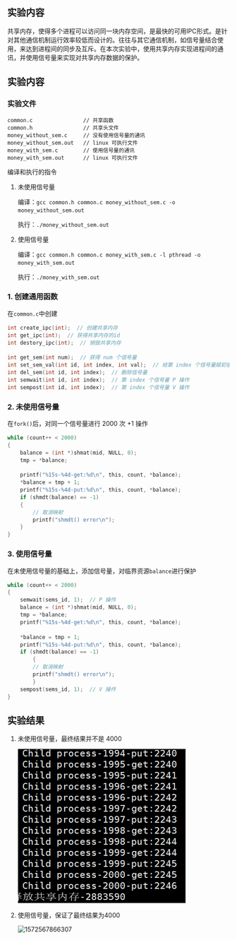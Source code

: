 ##  实验内容

共享内存，使得多个进程可以访问同一块内存空间，是最快的可用IPC形式。是针对其他通信机制运行效率较低而设计的。往往与其它通信机制，如信号量结合使用，来达到进程间的同步及互斥。在本次实验中，使用共享内存实现进程间的通讯，并使用信号量来实现对共享内存数据的保护。

## 实验内容

### 实验文件

    common.c				// 共享函数
    common.h				// 共享头文件
    money_without_sem.c		// 没有使用信号量的通讯
    money_without_sem.out	// linux 可执行文件
    money_with_sem.c		// 使用信号量的通讯
    money_with_sem.out		// linux 可执行文件
编译和执行的指令

1. 未使用信号量

   编译：`gcc common.h common.c money_without_sem.c -o money_without_sem.out`

   执行：`./money_without_sem.out`

2. 使用信号量

   编译：`gcc common.h common.c money_with_sem.c -l pthread -o money_with_sem.out`

   执行：`./money_with_sem.out`

### 1. 创建通用函数

在`common.c`中创建

```c
int create_ipc(int);  // 创建共享内存
int get_ipc(int);  // 获得共享内存的id
int destory_ipc(int);  // 销毁共享内存

int get_sem(int num);  // 获得 num 个信号量
int set_sem_val(int id, int index, int val);  // 给第 index 个信号量赋初值
int del_sem(int id, int index);  // 删除信号量
int semwait(int id, int index);  // 第 index 个信号量 P 操作
int sempost(int id, int index);  // 第 index 个信号量 V 操作
```

### 2. 未使用信号量

在`fork()`后，对同一个信号量进行 2000 次 +1 操作

```c
while (count++ < 2000)
{
    balance = (int *)shmat(mid, NULL, 0);
    tmp = *balance;

    printf("%15s-%4d-get:%d\n", this, count, *balance);
    *balance = tmp + 1;
    printf("%15s-%4d-put:%d\n", this, count, *balance);
    if (shmdt(balance) == -1)
    {
        // 取消映射
        printf("shmdt() error\n");
    }
}
```

### 3. 使用信号量

在未使用信号量的基础上，添加信号量，对临界资源`balance`进行保护

```c
while (count++ < 2000)
{
    semwait(sems_id, 1);  // P 操作
    balance = (int *)shmat(mid, NULL, 0);
    tmp = *balance;
    printf("%15s-%4d-get:%d\n", this, count, *balance);

    *balance = tmp + 1;
    printf("%15s-%4d-put:%d\n", this, count, *balance);
    if (shmdt(balance) == -1)
        {
        // 取消映射
        printf("shmdt() error\n");
        }
    sempost(sems_id, 1);  // V 操作
}
```

## 实验结果

1. 未使用信号量，最终结果并不是 4000

   ![1572568070722](assets/1572568070722.png)

2. 使用信号量，保证了最终结果为4000

   ![1572567866307](C:\Users\Lenovo\AppData\Roaming\Typora\typora-user-images\1572567866307.png)
